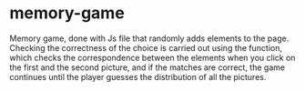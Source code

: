 # memory-game
<p>Memory game, done with Js file that randomly adds elements to the page. Checking the correctness of the choice is carried out using the function, which checks the correspondence between the elements when you click on the first and the second picture, and if the matches are correct, the game continues until the player guesses the distribution of all the pictures.</p>
